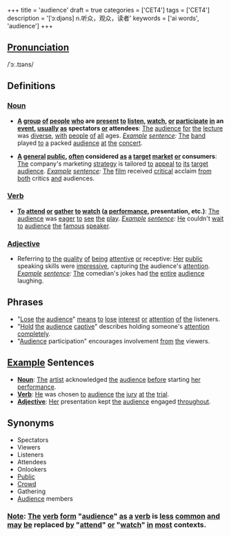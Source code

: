 +++
title = 'audience'
draft = true
categories = ['CET4']
tags = ['CET4']
description = '[ˈɔːdjəns] n.听众，观众，读者'
keywords = ['ai words', 'audience']
+++

## [Pronunciation](/en/post/pronunciation/)
/ˈɔː.tɪəns/

## Definitions
### [Noun](/en/post/noun/)
- **[A](/en/post/a/) [group](/en/post/group/) [of](/en/post/of/) [people](/en/post/people/) [who](/en/post/who/) are [present](/en/post/present/) [to](/en/post/to/) [listen](/en/post/listen/), [watch](/en/post/watch/), [or](/en/post/or/) [participate](/en/post/participate/) [in](/en/post/in/) an [event](/en/post/event/), [usually](/en/post/usually/) [as](/en/post/as/) spectators [or](/en/post/or/) attendees**: [The](/en/post/the/) [audience](/en/post/audience/) [for](/en/post/for/) [the](/en/post/the/) [lecture](/en/post/lecture/) was [diverse](/en/post/diverse/), [with](/en/post/with/) [people](/en/post/people/) [of](/en/post/of/) [all](/en/post/all/) ages. *[Example](/en/post/example/) [sentence](/en/post/sentence/):* [The](/en/post/the/) [band](/en/post/band/) played [to](/en/post/to/) [a](/en/post/a/) packed [audience](/en/post/audience/) [at](/en/post/at/) [the](/en/post/the/) [concert](/en/post/concert/).

- **[A](/en/post/a/) [general](/en/post/general/) [public](/en/post/public/), [often](/en/post/often/) considered [as](/en/post/as/) [a](/en/post/a/) [target](/en/post/target/) [market](/en/post/market/) [or](/en/post/or/) consumers**: [The](/en/post/the/) company's marketing [strategy](/en/post/strategy/) is tailored [to](/en/post/to/) [appeal](/en/post/appeal/) [to](/en/post/to/) [its](/en/post/its/) [target](/en/post/target/) [audience](/en/post/audience/). *[Example](/en/post/example/) [sentence](/en/post/sentence/):* [The](/en/post/the/) [film](/en/post/film/) received [critical](/en/post/critical/) acclaim [from](/en/post/from/) [both](/en/post/both/) critics [and](/en/post/and/) audiences.

### [Verb](/en/post/verb/)
- **[To](/en/post/to/) [attend](/en/post/attend/) [or](/en/post/or/) [gather](/en/post/gather/) [to](/en/post/to/) [watch](/en/post/watch/) ([a](/en/post/a/) [performance](/en/post/performance/), presentation, etc.)**: [The](/en/post/the/) [audience](/en/post/audience/) was [eager](/en/post/eager/) [to](/en/post/to/) [see](/en/post/see/) [the](/en/post/the/) [play](/en/post/play/). *[Example](/en/post/example/) [sentence](/en/post/sentence/):* [He](/en/post/he/) couldn't [wait](/en/post/wait/) [to](/en/post/to/) [audience](/en/post/audience/) [the](/en/post/the/) [famous](/en/post/famous/) [speaker](/en/post/speaker/).

### [Adjective](/en/post/adjective/)
- Referring [to](/en/post/to/) [the](/en/post/the/) [quality](/en/post/quality/) [of](/en/post/of/) [being](/en/post/being/) [attentive](/en/post/attentive/) [or](/en/post/or/) receptive: [Her](/en/post/her/) [public](/en/post/public/) speaking skills were [impressive](/en/post/impressive/), capturing [the](/en/post/the/) audience's [attention](/en/post/attention/). *[Example](/en/post/example/) [sentence](/en/post/sentence/):* [The](/en/post/the/) comedian's jokes had [the](/en/post/the/) [entire](/en/post/entire/) [audience](/en/post/audience/) laughing.

## Phrases
- "[Lose](/en/post/lose/) [the](/en/post/the/) [audience](/en/post/audience/)" [means](/en/post/means/) [to](/en/post/to/) [lose](/en/post/lose/) [interest](/en/post/interest/) [or](/en/post/or/) [attention](/en/post/attention/) [of](/en/post/of/) [the](/en/post/the/) listeners.
- "[Hold](/en/post/hold/) [the](/en/post/the/) [audience](/en/post/audience/) [captive](/en/post/captive/)" describes holding someone's [attention](/en/post/attention/) [completely](/en/post/completely/).
- "[Audience](/en/post/audience/) participation" encourages involvement [from](/en/post/from/) [the](/en/post/the/) viewers.

## [Example](/en/post/example/) Sentences
- **[Noun](/en/post/noun/)**: [The](/en/post/the/) [artist](/en/post/artist/) acknowledged [the](/en/post/the/) [audience](/en/post/audience/) [before](/en/post/before/) starting [her](/en/post/her/) [performance](/en/post/performance/).
- **[Verb](/en/post/verb/)**: [He](/en/post/he/) was chosen [to](/en/post/to/) [audience](/en/post/audience/) [the](/en/post/the/) [jury](/en/post/jury/) [at](/en/post/at/) [the](/en/post/the/) [trial](/en/post/trial/).
- **[Adjective](/en/post/adjective/)**: [Her](/en/post/her/) presentation kept [the](/en/post/the/) [audience](/en/post/audience/) engaged [throughout](/en/post/throughout/).

## Synonyms
- Spectators
- Viewers
- Listeners
- Attendees
- Onlookers
- [Public](/en/post/public/)
- [Crowd](/en/post/crowd/)
- Gathering
- [Audience](/en/post/audience/) members

### [Note](/en/post/note/): [The](/en/post/the/) [verb](/en/post/verb/) [form](/en/post/form/) "[audience](/en/post/audience/)" [as](/en/post/as/) [a](/en/post/a/) [verb](/en/post/verb/) is [less](/en/post/less/) [common](/en/post/common/) [and](/en/post/and/) [may](/en/post/may/) [be](/en/post/be/) replaced [by](/en/post/by/) "[attend](/en/post/attend/)" [or](/en/post/or/) "[watch](/en/post/watch/)" [in](/en/post/in/) [most](/en/post/most/) contexts.
